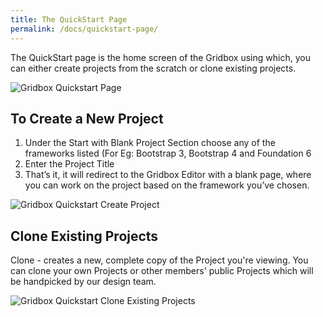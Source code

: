```yaml
---
title: The QuickStart Page
permalink: /docs/quickstart-page/
---
```


The QuickStart page is the home screen of the Gridbox using which, you can either create projects from the scratch or clone existing projects.

<img src="../../img/quick_start_page.png" alt="Gridbox Quickstart Page "/>

## To Create a New Project 

<ol>
<li>Under the  Start with Blank Project Section choose any of the frameworks listed (For Eg: Bootstrap 3, Bootstrap 4 and Foundation 6</li>

<li>Enter the Project Title </li>
<li>That’s it, it will redirect to the Gridbox Editor with a blank page, where you can work on the project based on the framework you’ve chosen. </li>
</ol>

<img src="../../img/quickstart_create_project.png" alt="Gridbox Quickstart Create Project"/>

## Clone Existing Projects

Clone - creates a new, complete copy of the Project you're viewing. You can clone your own Projects or other members' public Projects which will be handpicked by our design team. 

<img src="../../img/quickstart_clone.png" alt="Gridbox Quickstart Clone Existing Projects"/>

